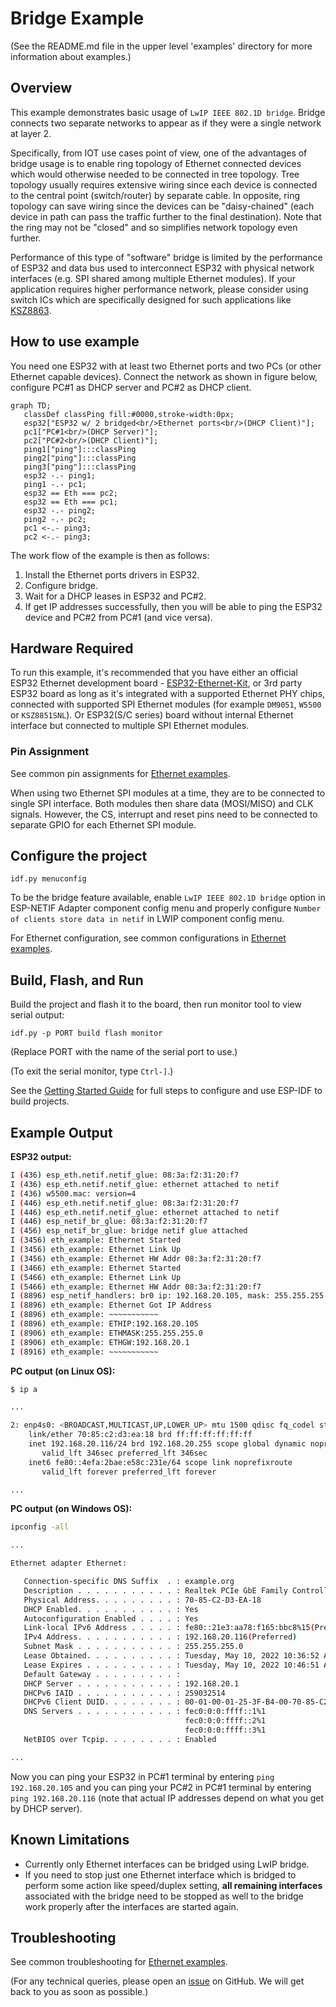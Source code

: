 # Bridge Example
(See the README.md file in the upper level 'examples' directory for more information about examples.)

## Overview

This example demonstrates basic usage of `LwIP IEEE 802.1D bridge`. Bridge connects two separate networks to appear as if they were a single network at layer 2.

Specifically, from IOT use cases point of view, one of the advantages of bridge usage is to enable ring topology of Ethernet connected devices which would otherwise needed to be connected in tree topology. Tree topology usually requires extensive wiring since each device is connected to the central point (switch/router) by separate cable. In opposite, ring topology can save wiring since the devices can be "daisy-chained" (each device in path can pass the traffic further to the final destination). Note that the ring may not be "closed" and so simplifies network topology even further.

Performance of this type of "software" bridge is limited by the performance of ESP32 and data bus used to interconnect ESP32 with physical network interfaces (e.g. SPI shared among multiple Ethernet modules). If your application requires higher performance network, please consider using switch ICs which are specifically designed for such applications like [KSZ8863](https://github.com/espressif/esp-eth-drivers/blob/master/ksz8863/).

## How to use example

You need one ESP32 with at least two Ethernet ports and two PCs (or other Ethernet capable devices). Connect the network as shown in figure below, configure PC#1 as DHCP server and PC#2 as DHCP client.

```mermaid
graph TD;
   classDef classPing fill:#0000,stroke-width:0px;
   esp32["ESP32 w/ 2 bridged<br/>Ethernet ports<br/>(DHCP Client)"];
   pc1["PC#1<br/>(DHCP Server)"];
   pc2["PC#2<br/>(DHCP Client)"];
   ping1["ping"]:::classPing
   ping2["ping"]:::classPing
   ping3["ping"]:::classPing
   esp32 -.- ping1;
   ping1 -.- pc1;
   esp32 == Eth === pc2;
   esp32 == Eth === pc1;
   esp32 -.- ping2;
   ping2 -.- pc2;
   pc1 <-.- ping3;
   pc2 <-.- ping3;
```

The work flow of the example is then as follows:

1. Install the Ethernet ports drivers in ESP32.
2. Configure bridge.
3. Wait for a DHCP leases in ESP32 and PC#2.
4. If get IP addresses successfully, then you will be able to ping the ESP32 device and PC#2 from PC#1 (and vice versa).

## Hardware Required

To run this example, it's recommended that you have either an official ESP32 Ethernet development board - [ESP32-Ethernet-Kit](https://docs.espressif.com/projects/esp-idf/en/latest/hw-reference/get-started-ethernet-kit.html), or 3rd party ESP32 board as long as it's integrated with a supported Ethernet PHY chips, connected with supported SPI Ethernet modules (for example `DM9051`, `W5500` or `KSZ8851SNL`). Or ESP32(S/C series) board without internal Ethernet interface but connected to multiple SPI Ethernet modules.

### Pin Assignment

See common pin assignments for [Ethernet examples](../../ethernet/README.md#common-pin-assignments).

When using two Ethernet SPI modules at a time, they are to be connected to single SPI interface. Both modules then share data (MOSI/MISO) and CLK signals. However, the CS, interrupt and reset pins need to be connected to separate GPIO for each Ethernet SPI module.

## Configure the project

```
idf.py menuconfig
```

To be the bridge feature available, enable `LwIP IEEE 802.1D bridge` option in ESP-NETIF Adapter component config menu and properly configure `Number of clients store data in netif` in LWIP component config menu.

For Ethernet configuration, see common configurations in [Ethernet examples](../../ethernet/README.md#common-configurations).

## Build, Flash, and Run

Build the project and flash it to the board, then run monitor tool to view serial output:

```
idf.py -p PORT build flash monitor
```

(Replace PORT with the name of the serial port to use.)

(To exit the serial monitor, type ``Ctrl-]``.)

See the [Getting Started Guide](https://docs.espressif.com/projects/esp-idf/en/latest/get-started/index.html) for full steps to configure and use ESP-IDF to build projects.

## Example Output

**ESP32 output:**

```bash
I (436) esp_eth.netif.netif_glue: 08:3a:f2:31:20:f7
I (436) esp_eth.netif.netif_glue: ethernet attached to netif
I (436) w5500.mac: version=4
I (446) esp_eth.netif.netif_glue: 08:3a:f2:31:20:f7
I (446) esp_eth.netif.netif_glue: ethernet attached to netif
I (446) esp_netif_br_glue: 08:3a:f2:31:20:f7
I (456) esp_netif_br_glue: bridge netif glue attached
I (3456) eth_example: Ethernet Started
I (3456) eth_example: Ethernet Link Up
I (3456) eth_example: Ethernet HW Addr 08:3a:f2:31:20:f7
I (3466) eth_example: Ethernet Started
I (5466) eth_example: Ethernet Link Up
I (5466) eth_example: Ethernet HW Addr 08:3a:f2:31:20:f7
I (8896) esp_netif_handlers: br0 ip: 192.168.20.105, mask: 255.255.255.0, gw: 192.168.20.1
I (8896) eth_example: Ethernet Got IP Address
I (8896) eth_example: ~~~~~~~~~~~
I (8896) eth_example: ETHIP:192.168.20.105
I (8906) eth_example: ETHMASK:255.255.255.0
I (8906) eth_example: ETHGW:192.168.20.1
I (8916) eth_example: ~~~~~~~~~~~
```

**PC output (on Linux OS):**

```bash
$ ip a

...

2: enp4s0: <BROADCAST,MULTICAST,UP,LOWER_UP> mtu 1500 qdisc fq_codel state UP group default qlen 1000
    link/ether 70:85:c2:d3:ea:18 brd ff:ff:ff:ff:ff:ff
    inet 192.168.20.116/24 brd 192.168.20.255 scope global dynamic noprefixroute enp4s0
       valid_lft 346sec preferred_lft 346sec
    inet6 fe80::4efa:2bae:e58c:231e/64 scope link noprefixroute 
       valid_lft forever preferred_lft forever

...
```

**PC output (on Windows OS):**

```bash
ipconfig -all

...

Ethernet adapter Ethernet:

   Connection-specific DNS Suffix  . : example.org
   Description . . . . . . . . . . . : Realtek PCIe GbE Family Controller
   Physical Address. . . . . . . . . : 70-85-C2-D3-EA-18
   DHCP Enabled. . . . . . . . . . . : Yes
   Autoconfiguration Enabled . . . . : Yes
   Link-local IPv6 Address . . . . . : fe80::21e3:aa78:f165:bbc8%15(Preferred)
   IPv4 Address. . . . . . . . . . . : 192.168.20.116(Preferred)
   Subnet Mask . . . . . . . . . . . : 255.255.255.0
   Lease Obtained. . . . . . . . . . : Tuesday, May 10, 2022 10:36:52 AM
   Lease Expires . . . . . . . . . . : Tuesday, May 10, 2022 10:46:51 AM
   Default Gateway . . . . . . . . . :
   DHCP Server . . . . . . . . . . . : 192.168.20.1
   DHCPv6 IAID . . . . . . . . . . . : 259032514
   DHCPv6 Client DUID. . . . . . . . : 00-01-00-01-25-3F-B4-00-70-85-C2-D3-EA-18
   DNS Servers . . . . . . . . . . . : fec0:0:0:ffff::1%1
                                       fec0:0:0:ffff::2%1
                                       fec0:0:0:ffff::3%1
   NetBIOS over Tcpip. . . . . . . . : Enabled

...
```

Now you can ping your ESP32 in PC#1 terminal by entering `ping 192.168.20.105` and you can ping your PC#2 in PC#1 terminal by entering `ping 192.168.20.116` (note that actual IP addresses depend on what you get by DHCP server).

## Known Limitations

* Currently only Ethernet interfaces can be bridged using LwIP bridge.
* If you need to stop just one Ethernet interface which is bridged to perform some action like speed/duplex setting, **all remaining interfaces** associated with the bridge need to be stopped as well to the bridge work properly after the interfaces are started again.

## Troubleshooting

See common troubleshooting for [Ethernet examples](../../ethernet/README.md#common-troubleshooting).

(For any technical queries, please open an [issue](https://github.com/espressif/esp-idf/issues) on GitHub. We will get back to you as soon as possible.)
